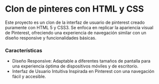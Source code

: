 # Clon de pinteres con HTML y CSS
Este proyecto es un clon de la interfaz de usuario de pinterest creado puramente con HTML 5 y CSS3.
Se enfoca en replicar la apariencia visual de Pinterest, ofreciendo una experiencia de navegación similar con un diseño responsive y funcionalidades básicas.

### Características
* Diseño Responsive: Adaptable a diferentes tamaños de pantalla para una experiencia óptima de dispositivos móviles y de escritorio.
* Interfaz de Usuario Intuitiva Inspirada en Pinterest con una navegación fácil y accesible.


